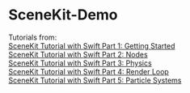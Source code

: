 # SceneKit-Demo

Tutorials from:</br>
 [SceneKit Tutorial with Swift Part 1: Getting Started](https://www.raywenderlich.com/?p=146175)</br>
 [SceneKit Tutorial with Swift Part 2: Nodes](https://www.raywenderlich.com/?p=146175)</br>
 [SceneKit Tutorial with Swift Part 3: Physics](https://www.raywenderlich.com/?p=146175)</br>
 [SceneKit Tutorial with Swift Part 4: Render Loop](https://www.raywenderlich.com/?p=146175)</br>
 [SceneKit Tutorial with Swift Part 5: Particle Systems](https://www.raywenderlich.com/?p=146175)</br>

